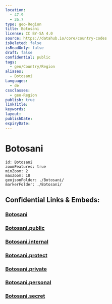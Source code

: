 ```yaml
---
location:
  - 47.9
  - 26.7
type: geo-Region
title: Botosani
license: CC BY-SA 4.0
source: https://datahub.io/core/country-codes
isDeleted: false
isReadOnly: false
draft: false
confidential: public
tags:
  - geo/Country/Region
aliases:
  - Botosani
Languages:
  - de
cssclasses:
  - geo-Region
publish: true
linkTitle:
keywords:
layout:
publishDate:
expiryDate:
---
```


# Botosani

```leaflet
id: Botosani
zoomFeatures: true 
minZoom: 2 
maxZoom: 18
geojsonFolder: ./Botosani/
markerFolder: ./Botosani/
```


## Confidential Links & Embeds: 

### [Botosani](/_Standards/Earth/Continent/Europe/Europe~East/Romania/Regions~Romania/Romania~Nord-Est/Botosani.md) 

### [Botosani.public](/_public/Earth/Continent/Europe/Europe~East/Romania/Regions~Romania/Romania~Nord-Est/Botosani.public.md) 

### [Botosani.internal](/_internal/Earth/Continent/Europe/Europe~East/Romania/Regions~Romania/Romania~Nord-Est/Botosani.internal.md) 

### [Botosani.protect](/_protect/Earth/Continent/Europe/Europe~East/Romania/Regions~Romania/Romania~Nord-Est/Botosani.protect.md) 

### [Botosani.private](/_private/Earth/Continent/Europe/Europe~East/Romania/Regions~Romania/Romania~Nord-Est/Botosani.private.md) 

### [Botosani.personal](/_personal/Earth/Continent/Europe/Europe~East/Romania/Regions~Romania/Romania~Nord-Est/Botosani.personal.md) 

### [Botosani.secret](/_secret/Earth/Continent/Europe/Europe~East/Romania/Regions~Romania/Romania~Nord-Est/Botosani.secret.md)

